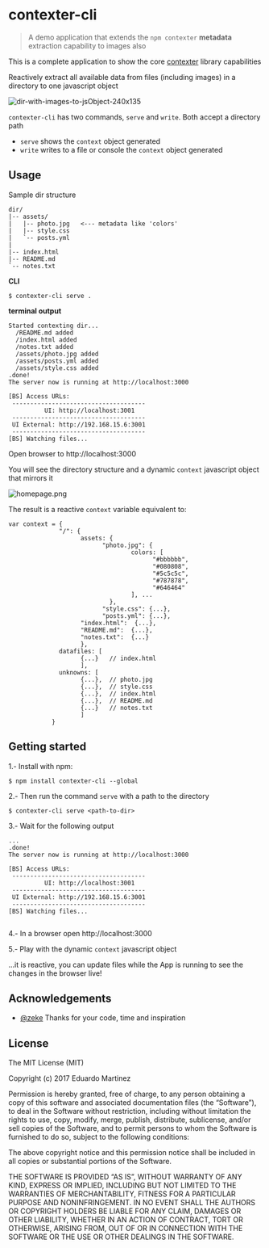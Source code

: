 # contexter-cli

> A demo application that extends the `npm contexter` **metadata** extraction capability to images also

This is a complete application to show the core [contexter](https://www.npmjs.com/package/contexter) library capabilities

Reactively extract all available data from files (including images) in a directory to one javascript object

![dir-with-images-to-jsObject-240x135](https://cloud.githubusercontent.com/assets/4935817/25252880/46b69f52-25e4-11e7-9c10-8bcb64238c0c.png)


`contexter-cli` has two commands, `serve` and `write`. Both accept a directory path

- `serve` shows the `context` object generated
- `write` writes to a file or console the `context` object generated

## Usage

Sample dir structure

    dir/
    |-- assets/
    |   |-- photo.jpg   <--- metadata like 'colors'
    |   |-- style.css
    |   `-- posts.yml
    |
    |-- index.html
    |-- README.md
    `-- notes.txt

**CLI**

```
$ contexter-cli serve .
```
**terminal output**
```
Started contexting dir...
  /README.md added
  /index.html added
  /notes.txt added
  /assets/photo.jpg added
  /assets/posts.yml added
  /assets/style.css added
.done!
The server now is running at http://localhost:3000

[BS] Access URLs:
 -------------------------------------
          UI: http://localhost:3001
 -------------------------------------
 UI External: http://192.168.15.6:3001
 -------------------------------------
[BS] Watching files...

```
Open browser to http://localhost:3000

You will see the directory structure and a dynamic `context` javascript object that mirrors it

![homepage.png](https://cloud.githubusercontent.com/assets/4935817/25252888/50952da4-25e4-11e7-9ce8-04b47d64f6bf.png)

The result is a reactive `context` variable equivalent to:

    var context = {
                  "/": {
                        assets: {
                              "photo.jpg": {
                                      colors: [
                                            "#bbbbbb",
                                            "#080808",
                                            "#5c5c5c",
                                            "#787878",
                                            "#646464"
                                      ], ...
                                },
                              "style.css": {...},
                              "posts.yml": {...},
                        "index.html":  {...},
                        "README.md":  {...},
                        "notes.txt":  {...}
                        },
                  datafiles: [
                        {...}   // index.html
                        ],
                  unknowns: [
                        {...},  // photo.jpg
                        {...},  // style.css
                        {...},  // index.html
                        {...},  // README.md
                        {...}   // notes.txt
                        ]
                }

## Getting started

1.- Install with npm:

```
$ npm install contexter-cli --global
```

2.- Then run the command `serve` with a path to the directory

```
$ contexter-cli serve <path-to-dir>
```
3.- Wait for the following output

```
...
.done!
The server now is running at http://localhost:3000

[BS] Access URLs:
 -------------------------------------
          UI: http://localhost:3001
 -------------------------------------
 UI External: http://192.168.15.6:3001
 -------------------------------------
[BS] Watching files...


```

4.- In a browser open http://localhost:3000

5.- Play with the dynamic `context` javascript object

...it is reactive, you can update files while the App is running to see the changes in the browser live!

## Acknowledgements

- [@zeke](https://www.npmjs.com/~zeke) Thanks for your code, time and inspiration

## License

The MIT License (MIT)

Copyright (c) 2017 Eduardo Martinez

Permission is hereby granted, free of charge, to any person obtaining a copy of this software and associated documentation files (the “Software”), to deal in the Software without restriction, including without limitation the rights to use, copy, modify, merge, publish, distribute, sublicense, and/or sell copies of the Software, and to permit persons to whom the Software is furnished to do so, subject to the following conditions:

The above copyright notice and this permission notice shall be included in all copies or substantial portions of the Software.

THE SOFTWARE IS PROVIDED “AS IS”, WITHOUT WARRANTY OF ANY KIND, EXPRESS OR IMPLIED, INCLUDING BUT NOT LIMITED TO THE WARRANTIES OF MERCHANTABILITY, FITNESS FOR A PARTICULAR PURPOSE AND NONINFRINGEMENT. IN NO EVENT SHALL THE AUTHORS OR COPYRIGHT HOLDERS BE LIABLE FOR ANY CLAIM, DAMAGES OR OTHER LIABILITY, WHETHER IN AN ACTION OF CONTRACT, TORT OR OTHERWISE, ARISING FROM, OUT OF OR IN CONNECTION WITH THE SOFTWARE OR THE USE OR OTHER DEALINGS IN THE SOFTWARE.
